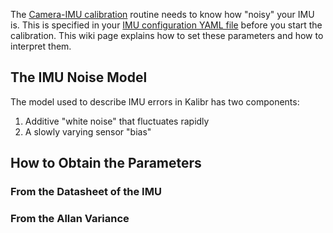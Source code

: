 The [Camera-IMU calibration](Camera-IMU-calibration) routine needs to know how "noisy" your IMU is. This is specified in your [IMU configuration YAML file](yaml-formats) before you start the calibration. This wiki page explains how to set these parameters and how to interpret them.

## The IMU Noise Model

The model used to describe IMU errors in Kalibr has two components:

1. Additive "white noise" that fluctuates rapidly
2. A slowly varying sensor "bias"

<script type="text/javascript" src="http://cdn.mathjax.org/mathjax/latest/MathJax.js?config=default">
(E=mc^2)，$$x_{1,2} = \frac{-b \pm \sqrt{b^2-4ac}}{2b}.$$
</script>



## How to Obtain the Parameters

### From the Datasheet of the IMU
### From the Allan Variance